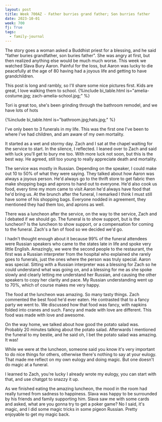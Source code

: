 ```yaml
---
layout: post
title: Week 700AZ - Father burries grand father; Son burries father
date: 2023-10-01
week: 700
fj: True
tags:
  - family-journal
---
```


The story goes a woman asked a Buddhist priest for a blessing, and he said "father buries grandfather, son buries father". She was angry at first, but then realized anything else would be much much worse. This week we watched Slava Bury Aaron. Painful for the loss, but Aaron was lucky to die peacefully at the age of 80 having had a joyous life and getting to have grandchildren.

This post is long and rambly, so I'll share some nice pictures first. Kids are great, I love walking them to school.
{%include bi_table.html is="amelia-costume.jpg; zach-amelia-school.jpg;" %}

Tori is great too, she's been grinding through the bathroom remodel, and we have lots of hots

{%include bi_table.html is="bathroom.jpg;hats.jpg;" %}

I've only been to 3 funerals in my life. This was the first one I've been to where I've had children, and am aware of my own mortality.

It started as a wet and stormy day. Zach and I sat at the chapel waiting for the service to start. In the silence, I reflected. I leaned over to Zach and said with luck you'll get to bury me too. With more luck not soon, but this is the best way. He agreed, still too young to really appreciate death and mortality.

The service was mostly in Russian. Depending on the speaker, I could make out 10 to 50% of what they were saying. They talked about how Aaron was always a joyous person. He'd always go to the thrift store to get fabric then make shopping bags and aprons to hand out to everyone. He'd also cook us food, every time my mom came to visit Aaron he'd always have food that he'd bring us. At the brunch after the funeral, I remarked I think I must still have some of his shopping bags. Everyone nodded in agreement, they mentioned they had them too, and aprons as well.

There was a luncheon after the service, on the way to the service, Zach and I debated if we should go. The funeral is to show support, but is the luncheon? Is the luncheon to show support, or a compensation for coming to the funeral. Zach's a fan of food so we decided we'd go.

I hadn't thought enough about it because 99% of the funeral attendees were Russian speakers who came to the states late in life and spoke very little English. Amazingly, we were the second people to the restaurant, the first was a Russian interpreter from the hospital who explained she rarely goes to funerals, just the ones where the person was truly special. Aaron was special. Sitting with a Russian interpreter was a blessing for Zach so he could understand what was going on, and a blessing for me as she spoke slowly and clearly letting me understand her Russian, and causing the other speakers to copy her clarity and pace. My Russian understanding went up to 70%, which of course makes me very happy.

The food at the luncheon was amazing. So many tasty things. Zach commented the best food he'd ever eaten. He contrasted that to a fancy party we went to. We discussed how that food was fancy, with napkins folded into cranes and such. Fancy and made with love are different. This food was made with love and awesome.

On the way home, we talked about how good the potato salad was. Probably 20 minutes talking about the potato salad. Afterwards I mentioned the funeral to my bestie, and he said oh, I bet the potato salad was amazing. It was!

While we were at the luncheon, someone said you know it's very important to do nice things for others, otherwise there's nothing to say at your eulogy. That made me reflect on my own eulogy and doing magic. But one doesn't do magic at a funeral.

I learned to Zach, you're lucky I already wrote my eulogy, you can start with that, and use chatgpt to snazzy it up.

As we finished eating the amazing luncheon, the mood in the room had really turned from sadness to happiness. Slava was happy to be surrounded by his friends and family supporting him. Slava saw me with some cards and asked, what are you gonna try to get a poker game? No I said, it's magic, and I did some magic tricks in some pigeon Russian. Pretty enjoyable to get my magic back.
